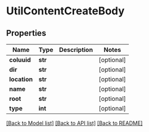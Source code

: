 # UtilContentCreateBody

## Properties
Name | Type | Description | Notes
------------ | ------------- | ------------- | -------------
**coluuid** | **str** |  | [optional] 
**dir** | **str** |  | [optional] 
**location** | **str** |  | [optional] 
**name** | **str** |  | [optional] 
**root** | **str** |  | [optional] 
**type** | **int** |  | [optional] 

[[Back to Model list]](../README.md#documentation-for-models) [[Back to API list]](../README.md#documentation-for-api-endpoints) [[Back to README]](../README.md)


